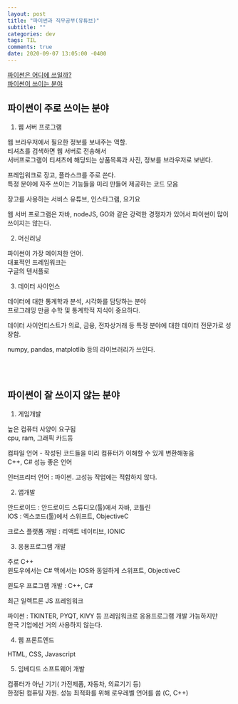 ```yaml
---
layout: post
title: "파이썬과 직무공부(유튜브)"
subtitle: ""
categories: dev
tags: TIL
comments: true
date: 2020-09-07 13:05:00 -0400
--- 
```

[파이썬은 어디에 쓰일까?](https://youtu.be/SzNFCim9nDE)         
[파이썬이 쓰이는 분야](https://youtu.be/PH2XhO-XyZw)    



## 파이썬이 주로 쓰이는 분야
1. 웹 서버 프로그램     

웹 브라우저에서 필요한 정보를 보내주는 역할.    
티셔츠를 검색하면 웹 서버로 전송해서    
서버프로그램이 티셔츠에 해당되는 상품목록과 사진, 정보를 브라우저로 보낸다.     

 프레임워크로 장고, 플라스크를 주로 쓴다.       
 특정 분야에 자주 쓰이는 기능들을 미리 만들어 제공하는 코드 모음    

 장고를 사용하는 서비스 유튜브, 인스타그램, 요기요  

 웹 서버 프로그램은 자바, nodeJS, GO와 같은 강력한 경쟁자가 있어서 파이썬이 많이 쓰이지는 않는다.   

2. 머신러닝     

파이썬이 가장 메이저한 언어.    
대표적인 프레임워크는   
구글의 텐서플로

3. 데이터 사이언스  

데이터에 대한 통계학과 분석, 시각화를 담당하는 분야     
프로그래밍 만큼 수학 및 통계학적 지식이 중요하다.   

데이터 사이언티스트가 의료, 금융, 전자상거래 등 특정 분야에 대한 데이터 전문가로 성장함.    

numpy, pandas, matplotlib 등의 라이브러리가 쓰인다.     


<br><br>


## 파이썬이 잘 쓰이지 않는 분야

1. 게임개발     

높은 컴퓨터 사양이 요구됨   
cpu, ram, 그래픽 카드등 

컴파일 언어 - 작성된 코드들을 미리 컴퓨터가 이해할 수 있게 변환해놓음   
C++, C# 성능 좋은 언어  

인터프리터 언어 : 파이썬. 고성능 작업에는 적합하지 않다.    

2. 앱개발 

안드로이드 : 안드로이드 스튜디오(툴)에서 자바, 코틀린   
IOS : 엑스코드(툴)에서 스위프트, ObjectiveC     

크로스 플랫폼 개발 : 리액트 네이티브, IONIC     

3. 응용프로그램 개발    

주로 C++    
윈도우에서는 C# 
맥에서는 IOS와 동일하게 스위프트, ObjectiveC    

윈도우 프로그램 개발 : C++, C#  

최근 일렉트론 JS 프레임워크 

파이썬 : TKINTER, PYQT, KIVY 등 프레임워크로 응용프로그램 개발  가능하지만   
한국 기업에선 거의 사용하지 않는다. 

4. 웹 프론트엔드       

HTML, CSS, Javascript   

5. 임베디드 소프트웨어 개발     

컴퓨터가 아닌 기기( 가전제품, 자동차, 의료기기 등)  
한정된 컴퓨팅 자원. 
성능 최적화를 위해 로우레벨 언어를 씀 (C, C++)  

